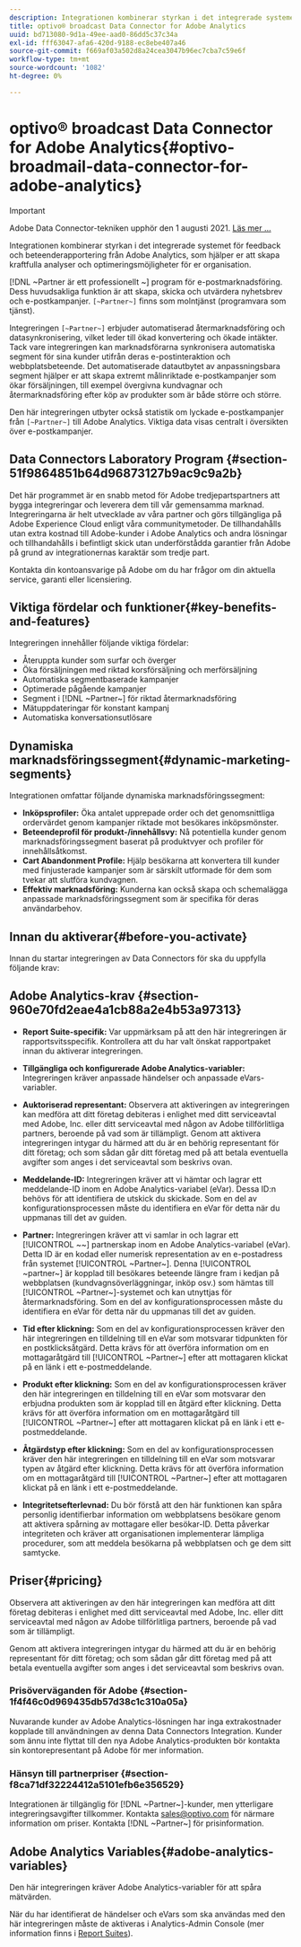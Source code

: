 ```yaml
---
description: Integrationen kombinerar styrkan i det integrerade systemet för feedback och beteenderapportering från Adobe Analytics, som hjälper er att skapa kraftfulla analyser och optimeringsmöjligheter för er organisation.
title: optivo® broadcast Data Connector for Adobe Analytics
uuid: bd713080-9d1a-49ee-aad0-86dd5c37c34a
exl-id: fff63047-afa6-420d-9188-ec8ebe407a46
source-git-commit: f669af03a502d8a24cea3047b96ec7cba7c59e6f
workflow-type: tm+mt
source-wordcount: '1082'
ht-degree: 0%

---
```


# optivo® broadcast Data Connector for Adobe Analytics{#optivo-broadmail-data-connector-for-adobe-analytics}

>[!IMPORTANT]
>
>Adobe Data Connector-tekniken upphör den 1 augusti 2021. [Läs mer …](/help/import/data-connectors/data-connectors-eol.md)

Integrationen kombinerar styrkan i det integrerade systemet för feedback och beteenderapportering från Adobe Analytics, som hjälper er att skapa kraftfulla analyser och optimeringsmöjligheter för er organisation.

[!DNL ~Partner är ett professionellt ~] program för e-postmarknadsföring. Dess huvudsakliga funktion är att skapa, skicka och utvärdera nyhetsbrev och e-postkampanjer. `[~Partner~]` finns som molntjänst (programvara som tjänst).

Integreringen `[~Partner~]` erbjuder automatiserad återmarknadsföring och datasynkronisering, vilket leder till ökad konvertering och ökade intäkter. Tack vare integreringen kan marknadsförarna synkronisera automatiska segment för sina kunder utifrån deras e-postinteraktion och webbplatsbeteende. Det automatiserade datautbytet av anpassningsbara segment hjälper er att skapa extremt målinriktade e-postkampanjer som ökar försäljningen, till exempel övergivna kundvagnar och återmarknadsföring efter köp av produkter som är både större och större.

Den här integreringen utbyter också statistik om lyckade e-postkampanjer från `[~Partner~]` till Adobe Analytics. Viktiga data visas centralt i översikten över e-postkampanjer.

## Data Connectors Laboratory Program {#section-51f9864851b64d96873127b9ac9c9a2b}

Det här programmet är en snabb metod för Adobe tredjepartspartners att bygga integreringar och leverera dem till vår gemensamma marknad. Integreringarna är helt utvecklade av våra partner och görs tillgängliga på Adobe Experience Cloud enligt våra communitymetoder. De tillhandahålls utan extra kostnad till Adobe-kunder i Adobe Analytics och andra lösningar och tillhandahålls i befintligt skick utan underförstådda garantier från Adobe på grund av integrationernas karaktär som tredje part.

Kontakta din kontoansvarige på Adobe om du har frågor om din aktuella service, garanti eller licensiering.

## Viktiga fördelar och funktioner{#key-benefits-and-features}

Integreringen innehåller följande viktiga fördelar:

* Återuppta kunder som surfar och överger
* Öka försäljningen med riktad korsförsäljning och merförsäljning
* Automatiska segmentbaserade kampanjer
* Optimerade pågående kampanjer
* Segment i [!DNL ~Partner~] för riktad återmarknadsföring
* Mätuppdateringar för konstant kampanj
* Automatiska konversationsutlösare

## Dynamiska marknadsföringssegment{#dynamic-marketing-segments}

Integrationen omfattar följande dynamiska marknadsföringssegment:

* **Inköpsprofiler:** Öka antalet upprepade order och det genomsnittliga ordervärdet genom kampanjer riktade mot besökares inköpsmönster.
* **Beteendeprofil för produkt-/innehållsvy:** Nå potentiella kunder genom marknadsföringssegment baserat på produktvyer och profiler för innehållsåtkomst.
* **Cart Abandonment Profile:** Hjälp besökarna att konvertera till kunder med finjusterade kampanjer som är särskilt utformade för dem som tvekar att slutföra kundvagnen.
* **Effektiv marknadsföring:** Kunderna kan också skapa och schemalägga anpassade marknadsföringssegment som är specifika för deras användarbehov.

## Innan du aktiverar{#before-you-activate}

Innan du startar integreringen av Data Connectors för ska du uppfylla följande krav:

## Adobe Analytics-krav {#section-960e70fd2eae4a1cb88a2e4b53a97313}

* **Report Suite-specifik:** Var uppmärksam på att den här integreringen är rapportsvitsspecifik. Kontrollera att du har valt önskat rapportpaket innan du aktiverar integreringen.
* **Tillgängliga och konfigurerade Adobe Analytics-variabler:** Integreringen kräver anpassade händelser och anpassade eVars-variabler.

* **Auktoriserad representant:** Observera att aktiveringen av integreringen kan medföra att ditt företag debiteras i enlighet med ditt serviceavtal med Adobe, Inc. eller ditt serviceavtal med någon av Adobe tillförlitliga partners, beroende på vad som är tillämpligt. Genom att aktivera integreringen intygar du härmed att du är en behörig representant för ditt företag; och som sådan går ditt företag med på att betala eventuella avgifter som anges i det serviceavtal som beskrivs ovan.
* **Meddelande-ID:** Integreringen kräver att vi hämtar och lagrar ett meddelande-ID inom en Adobe Analytics-variabel (eVar). Dessa ID:n behövs för att identifiera de utskick du skickade. Som en del av konfigurationsprocessen måste du identifiera en eVar för detta när du uppmanas till det av guiden.
* **Partner:** Integreringen kräver att vi samlar in och lagrar ett  [!UICONTROL ~~] partnerskap inom en Adobe Analytics-variabel (eVar). Detta ID är en kodad eller numerisk representation av en e-postadress från systemet [!UICONTROL ~Partner~]. Denna [!UICONTROL ~partner~] är kopplad till besökares beteende längre fram i kedjan på webbplatsen (kundvagnsöverläggningar, inköp osv.) som hämtas till [!UICONTROL ~Partner~]-systemet och kan utnyttjas för återmarknadsföring. Som en del av konfigurationsprocessen måste du identifiera en eVar för detta när du uppmanas till det av guiden.
* **Tid efter klickning:** Som en del av konfigurationsprocessen kräver den här integreringen en tilldelning till en eVar som motsvarar tidpunkten för en postklicksåtgärd. Detta krävs för att överföra information om en mottagaråtgärd till [!UICONTROL ~Partner~] efter att mottagaren klickat på en länk i ett e-postmeddelande.

* **Produkt efter klickning:** Som en del av konfigurationsprocessen kräver den här integreringen en tilldelning till en eVar som motsvarar den erbjudna produkten som är kopplad till en åtgärd efter klickning. Detta krävs för att överföra information om en mottagaråtgärd till [!UICONTROL ~Partner~] efter att mottagaren klickat på en länk i ett e-postmeddelande.

* **Åtgärdstyp efter klickning:** Som en del av konfigurationsprocessen kräver den här integreringen en tilldelning till en eVar som motsvarar typen av åtgärd efter klickning. Detta krävs för att överföra information om en mottagaråtgärd till [!UICONTROL ~Partner~] efter att mottagaren klickat på en länk i ett e-postmeddelande.

* **Integritetsefterlevnad:** Du bör förstå att den här funktionen kan spåra personlig identifierbar information om webbplatsens besökare genom att aktivera spårning av mottagare eller besökar-ID. Detta påverkar integriteten och kräver att organisationen implementerar lämpliga procedurer, som att meddela besökarna på webbplatsen och ge dem sitt samtycke.

## Priser{#pricing}

Observera att aktiveringen av den här integreringen kan medföra att ditt företag debiteras i enlighet med ditt serviceavtal med Adobe, Inc. eller ditt serviceavtal med någon av Adobe tillförlitliga partners, beroende på vad som är tillämpligt.

Genom att aktivera integreringen intygar du härmed att du är en behörig representant för ditt företag; och som sådan går ditt företag med på att betala eventuella avgifter som anges i det serviceavtal som beskrivs ovan.

### Prisöverväganden för Adobe {#section-1f4f46c0d969435db57d38c1c310a05a}

Nuvarande kunder av Adobe Analytics-lösningen har inga extrakostnader kopplade till användningen av denna Data Connectors Integration. Kunder som ännu inte flyttat till den nya Adobe Analytics-produkten bör kontakta sin kontorepresentant på Adobe för mer information.

### Hänsyn till partnerpriser {#section-f8ca71df32224412a5101efb6e356529}

Integrationen är tillgänglig för [!DNL ~Partner~]-kunder, men ytterligare integreringsavgifter tillkommer. Kontakta sales@optivo.com för närmare information om priser. Kontakta [!DNL ~Partner~] för prisinformation.

## Adobe Analytics Variables{#adobe-analytics-variables}

Den här integreringen kräver Adobe Analytics-variabler för att spåra mätvärden.

När du har identifierat de händelser och eVars som ska användas med den här integreringen måste de aktiveras i Analytics-Admin Console (mer information finns i [Report Suites](https://experienceleague.adobe.com/docs/analytics/admin/manage-report-suites/report-suites-admin.html)).
